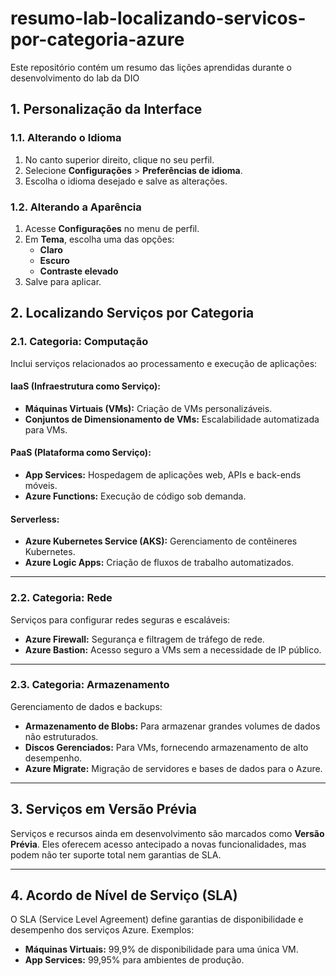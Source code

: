# resumo-lab-localizando-servicos-por-categoria-azure
Este repositório contém um resumo das lições aprendidas durante o desenvolvimento do lab da DIO

## **1. Personalização da Interface**  

### **1.1. Alterando o Idioma**   
1. No canto superior direito, clique no seu perfil.  
3. Selecione **Configurações** > **Preferências de idioma**.  
4. Escolha o idioma desejado e salve as alterações.  

### **1.2. Alterando a Aparência**  
1. Acesse **Configurações** no menu de perfil.  
2. Em **Tema**, escolha uma das opções:  
   - **Claro**  
   - **Escuro**  
   - **Contraste elevado**  
3. Salve para aplicar.  

## **2. Localizando Serviços por Categoria**  

### **2.1. Categoria: Computação**  
Inclui serviços relacionados ao processamento e execução de aplicações:  

#### **IaaS (Infraestrutura como Serviço):**  
- **Máquinas Virtuais (VMs):** Criação de VMs personalizáveis.  
- **Conjuntos de Dimensionamento de VMs:** Escalabilidade automatizada para VMs.  

#### **PaaS (Plataforma como Serviço):**  
- **App Services:** Hospedagem de aplicações web, APIs e back-ends móveis.  
- **Azure Functions:** Execução de código sob demanda.  

#### **Serverless:**  
- **Azure Kubernetes Service (AKS):** Gerenciamento de contêineres Kubernetes.  
- **Azure Logic Apps:** Criação de fluxos de trabalho automatizados.  

---

### **2.2. Categoria: Rede**  
Serviços para configurar redes seguras e escaláveis:  

- **Azure Firewall:** Segurança e filtragem de tráfego de rede.  
- **Azure Bastion:** Acesso seguro a VMs sem a necessidade de IP público.  

---

### **2.3. Categoria: Armazenamento**  
Gerenciamento de dados e backups:  

- **Armazenamento de Blobs:** Para armazenar grandes volumes de dados não estruturados.  
- **Discos Gerenciados:** Para VMs, fornecendo armazenamento de alto desempenho.  
- **Azure Migrate:** Migração de servidores e bases de dados para o Azure.  

---

## **3. Serviços em Versão Prévia**  
Serviços e recursos ainda em desenvolvimento são marcados como **Versão Prévia**. Eles oferecem acesso antecipado a novas funcionalidades, mas podem não ter suporte total nem garantias de SLA.  

---

## **4. Acordo de Nível de Serviço (SLA)**  
O SLA (Service Level Agreement) define garantias de disponibilidade e desempenho dos serviços Azure. Exemplos:  

- **Máquinas Virtuais:** 99,9% de disponibilidade para uma única VM.  
- **App Services:** 99,95% para ambientes de produção.  
